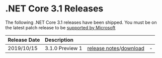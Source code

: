 # .NET Core 3.1 Releases

The following .NET Core 3.1 releases have been shipped. You must be on the latest patch release to be [supported by Microsoft](../../microsoft-support.md)

| Release Date | Description |  |  |
| :-- | :-- | :--: | :-- |
| 2019/10/15 | 3.1.0 Preview 1 | [release notes](./preview/3.1.0-preview1.md)/[download](./preview/3.1.0-preview1-download.md) | - |
